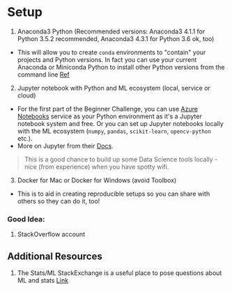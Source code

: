 # Setup
1.  Anaconda3 Python (Recommended versions:  Anaconda3 4.1.1 for Python 3.5.2 recommended, Anaconda3 4.3.1 for Python 3.6 ok, too)
  * This will allow you to create `conda` environments to "contain" your projects and Python versions.  In fact you can use your current Anaconda or Miniconda Python to install other Python versions from the command line [Ref](https://conda.io/docs/user-guide/tasks/manage-environments.html#creating-an-environment-with-commands)

2. Jupyter notebook with Python and ML ecosystem (local, service or cloud)

  *  For the first part of the Beginner Challenge, you can use [Azure Notebooks](https://notebooks.azure.com) service as your Python environment as it's a Jupyter notebook system and free.  Or you can set up Jupyter notebooks locally with the ML ecosystem (`numpy`, `pandas`, `scikit-learn`, `opencv-python` etc.).
  * More on Jupyter from their [Docs](https://jupyter.readthedocs.io/en/latest/index.html).

> This is a good chance to build up some Data Science tools locally - nice (from experience) when you have spotty wifi.

3. Docker for Mac or Docker for Windows (avoid Toolbox)
  * This is to aid in creating reproducible setups so you can share with others so they can do it, too!

### Good Idea:

1.  StackOverflow account

## Additional Resources

1.  The Stats/ML StackExchange is a useful place to pose questions about ML and stats [Link](https://stats.stackexchange.com/)

